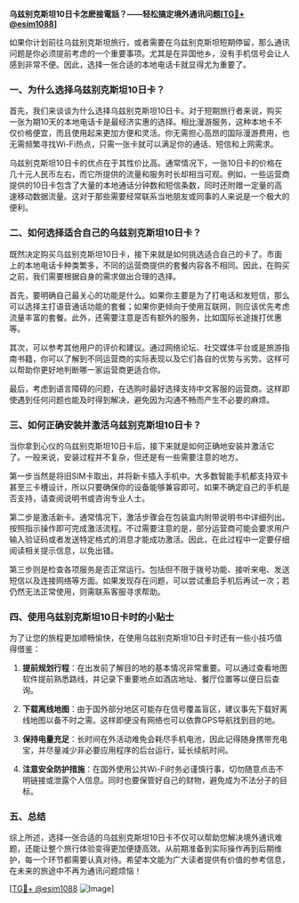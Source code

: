 **乌兹别克斯坦10日卡怎麽接電話？——轻松搞定境外通讯问题[[TG💪+ @esim1088](https://t.me/s/esim1088)]**

如果你计划前往乌兹别克斯坦旅行，或者需要在乌兹别克斯坦短期停留，那么通讯问题是你必须提前考虑的一个重要事项。尤其是在异国他乡，没有手机信号会让人感到非常不便。因此，选择一张合适的本地电话卡就显得尤为重要了。

### 一、为什么选择乌兹别克斯坦10日卡？

首先，我们来谈谈为什么选择乌兹别克斯坦10日卡。对于短期旅行者来说，购买一张为期10天的本地电话卡是最经济实惠的选择。相比漫游服务，这种本地卡不仅价格便宜，而且使用起来更加方便和灵活。你无需担心高昂的国际漫游费用，也无需频繁寻找Wi-Fi热点，只需一张卡就可以满足你的通话、短信和上网需求。

乌兹别克斯坦10日卡的优点在于其性价比高。通常情况下，一张10日卡的价格在几十元人民币左右，而它所提供的流量和服务时长却相当可观。例如，一些运营商提供的10日卡包含了大量的本地通话分钟数和短信条数，同时还附赠一定量的高速移动数据流量。这对于那些需要经常联系当地朋友或同事的人来说是一个极大的便利。

### 二、如何选择适合自己的乌兹别克斯坦10日卡？

既然决定购买乌兹别克斯坦10日卡，接下来就是如何挑选适合自己的卡了。市面上的本地电话卡种类繁多，不同的运营商提供的套餐内容各不相同。因此，在购买之前，我们需要根据自身的需求做出合理的选择。

首先，要明确自己最关心的功能是什么。如果你主要是为了打电话和发短信，那么可以选择主打语音通话功能的套餐；如果你更倾向于使用互联网，则应该优先考虑流量丰富的套餐。此外，还需要注意是否有额外的服务，比如国际长途拨打优惠等。

其次，可以参考其他用户的评价和建议。通过网络论坛、社交媒体平台或是旅游指南书籍，你可以了解到不同运营商的实际表现以及它们各自的优势与劣势。这样可以帮助你更好地判断哪一家运营商更适合你。

最后，考虑到语言障碍的问题，在选购时最好选择支持中文客服的运营商。这样即使遇到任何问题也能及时得到解决，避免因为沟通不畅而产生不必要的麻烦。

### 三、如何正确安装并激活乌兹别克斯坦10日卡？

当你拿到心仪的乌兹别克斯坦10日卡后，接下来就是如何正确地安装并激活它了。一般来说，安装过程并不复杂，但还是有一些需要注意的地方。

第一步当然是将旧SIM卡取出，并将新卡插入手机中。大多数智能手机都支持双卡甚至三卡槽设计，所以只要确保你的设备能够兼容即可。如果不确定自己的手机是否支持，请查阅说明书或咨询专业人士。

第二步是激活新卡。通常情况下，激活步骤会在包装盒内附带说明书中详细列出。按照指示操作即可完成激活流程。不过需要注意的是，部分运营商可能会要求用户输入验证码或者发送特定格式的消息才能成功激活。因此，在此过程中一定要仔细阅读相关提示信息，以免出错。

第三步则是检查各项服务是否正常运行。包括但不限于拨号功能、接听来电、发送短信以及连接网络等方面。如果发现存在问题，可以尝试重启手机后再试一次；若仍然无法正常使用，则需联系客服寻求帮助。

### 四、使用乌兹别克斯坦10日卡时的小贴士

为了让您的旅程更加顺畅愉快，在使用乌兹别克斯坦10日卡时还有一些小技巧值得借鉴：

1. **提前规划行程**：在出发前了解目的地的基本情况非常重要。可以通过查看地图软件提前熟悉路线，并记录下重要地点如酒店地址、餐厅位置等以便日后查询。
   
2. **下载离线地图**：由于国外部分地区可能存在信号覆盖盲区，建议事先下载好离线地图以备不时之需。这样即便没有网络也可以依靠GPS导航找到目的地。

3. **保持电量充足**：长时间在外活动难免会耗尽手机电池，因此记得随身携带充电宝，并尽量减少非必要应用程序的后台运行，延长续航时间。

4. **注意安全防护措施**：在国外使用公共Wi-Fi时务必谨慎行事，切勿随意点击不明链接或泄露个人信息。同时也要保管好自己的财物，避免成为不法分子的目标。

### 五、总结

综上所述，选择一张合适的乌兹别克斯坦10日卡不仅可以帮助您解决境外通讯难题，还能让整个旅行体验变得更加便捷高效。从前期准备到实际操作再到后期维护，每一个环节都需要认真对待。希望本文能为广大读者提供有价值的参考信息，在未来的旅途中不再为通讯问题烦恼！

[[TG💪+ @esim1088](https://t.me/s/esim1088) ![Image](https://i.postimg.cc/4NQfJmqS/Snipaste-2025-05-13-00-14-12.png)]